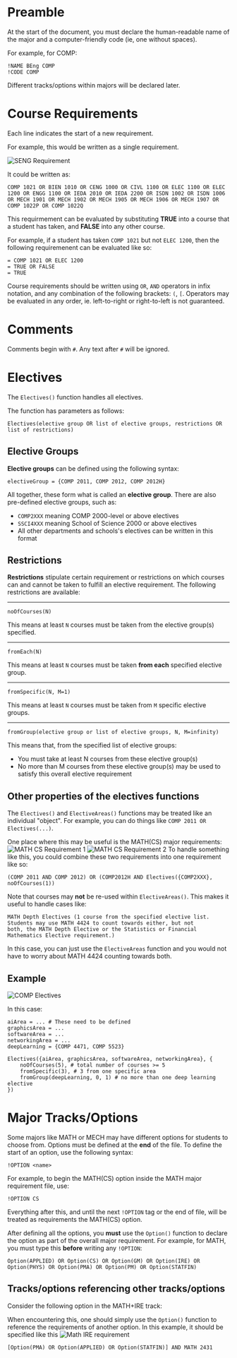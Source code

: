 # Preamble
At the start of the document, you must declare the human-readable name of the major and a computer-friendly code (ie, one without spaces).

For example, for COMP:
```
!NAME BEng COMP
!CODE COMP
```

Different tracks/options within majors will be declared later.
# Course Requirements
Each line indicates the start of a new requirement.

For example, this would be written as a single requirement.

![SENG Requirement](https://user-images.githubusercontent.com/55091936/172810926-8b5fadc9-4568-4c22-a918-a272714d6c80.png)


It could be written as:

```
COMP 1021 OR BIEN 1010 OR CENG 1000 OR CIVL 1100 OR ELEC 1100 OR ELEC 1200 OR ENGG 1100 OR IEDA 2010 OR IEDA 2200 OR ISDN 1002 OR ISDN 1006 OR MECH 1901 OR MECH 1902 OR MECH 1905 OR MECH 1906 OR MECH 1907 OR COMP 1022P OR COMP 1022Q
```

This requirmement can be evaluated by substituting **TRUE** into a course that a student has taken, and **FALSE** into any other course.

For example, if a student has taken `COMP 1021` but not `ELEC 1200`, then the following requiremenent can be evaluated like so:

```
= COMP 1021 OR ELEC 1200
= TRUE OR FALSE
= TRUE
```

Course requirements should be written using `OR`, `AND`  operators in infix notation, and any combination of the following brackets: `(`, `[`. Operators may be evaluated in any order, ie. left-to-right or right-to-left is not guaranteed.

# Comments
Comments begin with `#`. Any text after `#` will be ignored.

# Electives

The `Electives()` function handles all electives.

The function has parameters as follows:

```
Electives(elective group OR list of elective groups, restrictions OR list of restrictions)
```
## Elective Groups
**Elective groups** can be defined using the following syntax:
```
electiveGroup = {COMP 2011, COMP 2012, COMP 2012H}
```
All together, these form what is called an **elective group**. There are also pre-defined elective groups, such as:
* `COMP2XXX` meaning COMP 2000-level or above electives
* `SSCI4XXX` meaning School of Science 2000 or above electives
* All other departments and schools's electives can be written in this format

## Restrictions
**Restrictions** stipulate certain requirement or restrictions on which courses can and cannot be taken to fulfill an elective
requirement. The following restrictions are available:

---
```
noOfCourses(N)
```
This means at least `N` courses must be taken from the elective group(s) specified.

---
```
fromEach(N)
```
This means at least `N` courses must be taken **from each** specified elective group.

---
```
fromSpecific(N, M=1)
```
This means at least `N` courses must be taken from `M` specific elective groups.

---
```
fromGroup(elective group or list of elective groups, N, M=infinity)
```
This means that, from the specified list of elective groups:
* You must take at least N courses from these elective group(s)
* No more than M courses from these elective group(s) may be used to satisfy this overall elective requirement

## Other properties of the electives functions

The `Electives()` and `ElectiveAreas()` functions may be treated like an individual "object". For example, you can do things like `COMP 2011 OR Electives(...)`.

One place where this may be useful is the MATH(CS) major requirements:
![MATH CS Requirement 1](https://user-images.githubusercontent.com/55091936/172811138-0d927768-c78f-4c95-84c0-15de9c4a2536.png)
![MATH CS Requirement 2](https://user-images.githubusercontent.com/55091936/172811145-a829a373-8aef-4eeb-9044-6cc5ee220bb3.png)
To handle something like this, you could combine these two requirements into one requirement like so:
```
(COMP 2011 AND COMP 2012) OR (COMP2012H AND Electives({COMP2XXX}, noOfCourses(1))
```

Note that courses may **not** be re-used within `ElectiveAreas()`. This makes it useful to handle cases like:
```
MATH Depth Electives (1 course from the specified elective list.
Students may use MATH 4424 to count towards either, but not
both, the MATH Depth Elective or the Statistics or Financial
Mathematics Elective requirement.)
```
In this case, you can just use the `ElectiveAreas` function and you would not have to worry about MATH 4424 counting towards both.

## Example
![COMP Electives](https://user-images.githubusercontent.com/55091936/173176406-4090a88c-224e-4ccc-8adc-6976705dcd99.png)

In this case:
```
aiArea = ... # These need to be defined
graphicsArea = ...
softwareArea = ...
networkingArea = ...
deepLearning = {COMP 4471, COMP 5523}

Electives({aiArea, graphicsArea, softwareArea, networkingArea}, {
    noOfCourses(5), # total number of courses >= 5
    fromSpecific(3), # 3 from one specific area
    fromGroup(deepLearning, 0, 1) # no more than one deep learning elective
})
```

# Major Tracks/Options
Some majors like MATH or MECH may have different options for students to choose from.  Options must be defined at the **end** of the file. To define the start of an option, use the following syntax:

```
!OPTION <name>
```

For example, to begin the MATH(CS) option inside the MATH major requirement file, use:

```
!OPTION CS
```

Everything after this, and until the next `!OPTION` tag or the end of file, will be treated as requirements the MATH(CS) option.

After defining all the options, you **must** use the `Option()` function to declare the option as part of the overall major requirement. For example, for MATH, you must type this **before** writing any `!OPTION`:

```
Option(APPLIED) OR Option(CS) OR Option(GM) OR Option(IRE) OR Option(PHYS) OR Option(PMA) OR Option(PM) OR Option(STATFIN)
```

## Tracks/options referencing other tracks/options
Consider the following option in the MATH+IRE track:

When encountering this, one should simply use the `Option()` function to reference the requirements of another option. In this example, it should be specified like this
![Math IRE requirement](https://user-images.githubusercontent.com/55091936/172811207-f8b15bd8-c26d-4493-99a8-fc8318fd612b.png)
```
[Option(PMA) OR Option(APPLIED) OR Option(STATFIN)] AND MATH 2431
```
